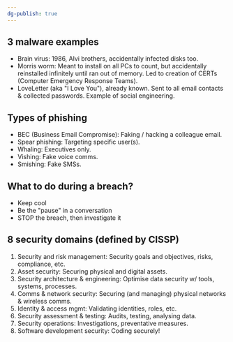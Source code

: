 ```yaml
---
dg-publish: true
---
```

## 3 malware examples

- Brain virus: 1986, Alvi brothers, accidentally infected disks too.
- Morris worm: Meant to install on all PCs to count, but accidentally reinstalled infinitely until ran out of memory. Led to creation of CERTs (Computer Emergency Response Teams).
- LoveLetter (aka "I Love You"), already known. Sent to all email contacts & collected passwords. Example of social engineering.

## Types of phishing

- BEC (Business Email Compromise): Faking / hacking a colleague email.
- Spear phishing: Targeting specific user(s).
- Whaling: Executives only.
- Vishing: Fake voice comms.
- Smishing: Fake SMSs.

## What to do during a breach?

- Keep cool
- Be the "pause" in a conversation
- STOP the breach, then investigate it

## 8 security domains (defined by CISSP)

1. Security and risk management: Security goals and objectives, risks, compliance, etc.
2. Asset security: Securing physical and digital assets.
3. Security architecture & engineering: Optimise data security w/ tools, systems, processes.
4. Comms & network security: Securing (and managing) physical networks & wireless comms.
5. Identity & access mgmt: Validating identities, roles, etc.
6. Security assessment & testing: Audits, testing, analysing data.
7. Security operations: Investigations, preventative measures.
8. Software development security: Coding securely!


